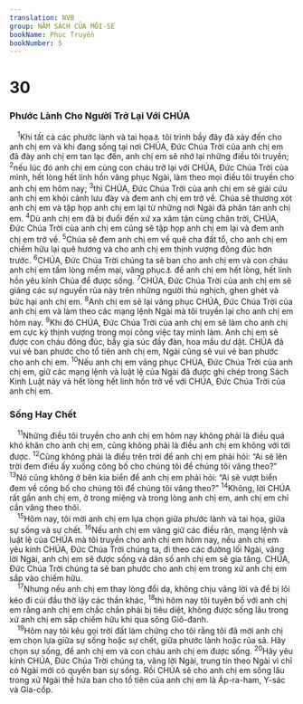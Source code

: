 ```yaml
---
translation: NVB
group: NĂM SÁCH CỦA MÔI-SE
bookName: Phục Truyền 
bookNumber: 5
---
```


<div class="title"><h1>30</h1><h3>Phước Lành Cho Người Trở Lại Với CHÚA </h3></div>
<span class="verse phu_30_1"> <sup>1</sup>Khi tất cả các phước lành và tai họa<a data-toggle="tooltip" data-placement="bottom" title="nguyền rủa">⚓</a> tôi trình bầy đây đã xảy đến cho anh chị em và khi đang sống tại nơi CHÚA, Đức Chúa Trời của anh chị em đã đày anh chị em tan lạc đến, anh chị em sẽ nhớ lại những điều tôi truyền; </span>
<span class="verse phu_30_2"><sup>2</sup>nếu lúc đó anh chị em cùng con cháu trở lại với CHÚA, Đức Chúa Trời của mình, hết lòng hết linh hồn vâng phục Ngài, làm theo mọi điều tôi truyền cho anh chị em hôm nay; </span>
<span class="verse phu_30_3"><sup>3</sup>thì CHÚA, Đức Chúa Trời của anh chị em sẽ giải cứu anh chị em khỏi cảnh lưu đày và đem anh chị em trở về. Chúa sẽ thương xót anh chị em và tập họp anh chị em lại từ những nơi Ngài đã phân tán anh chị em. </span>
<span class="verse phu_30_4"><sup>4</sup>Dù anh chị em đã bị đuổi đến xứ xa xăm tận cùng chân trời, CHÚA, Đức Chúa Trời của anh chị em cũng sẽ tập họp anh chị em lại và đem anh chị em trở về. </span>
<span class="verse phu_30_5"><sup>5</sup>Chúa sẽ đem anh chị em về quê cha đất tổ, cho anh chị em chiếm hữu lại quê hương và cho anh chị em thịnh vượng đông đúc hơn trước. </span>
<span class="verse phu_30_6"><sup>6</sup>CHÚA, Đức Chúa Trời chúng ta sẽ ban cho anh chị em và con cháu anh chị em tấm lòng mềm mại, vâng phục<a data-toggle="tooltip" data-placement="bottom" title="Nt: cắt bì lòng">⚓</a> để anh chị em hết lòng, hết linh hồn yêu kính Chúa để được sống. </span>
<span class="verse phu_30_7"><sup>7</sup>CHÚA, Đức Chúa Trời của anh chị em sẽ giáng các sự nguyền rủa này trên những người thù nghịch, ghen ghét và bức hại anh chị em. </span>
<span class="verse phu_30_8"><sup>8</sup>Anh chị em sẽ lại vâng phục CHÚA, Đức Chúa Trời của anh chị em và làm theo các mạng lệnh Ngài mà tôi truyền lại cho anh chị em hôm nay. </span>
<span class="verse phu_30_9"><sup>9</sup>Khi đó CHÚA, Đức Chúa Trời của anh chị em sẽ làm cho anh chị em cực kỳ thịnh vượng trong mọi công việc tay mình làm. Anh chị em sẽ được con cháu đông đúc, bầy gia súc đầy đàn, hoa mầu dư dật. CHÚA đã vui vẻ ban phước cho tổ tiên anh chị em, Ngài cũng sẽ vui vẻ ban phước cho anh chị em. </span>
<span class="verse phu_30_10"><sup>10</sup>Nếu anh chị em vâng phục CHÚA, Đức Chúa Trời của anh chị em, giữ các mạng lệnh và luật lệ của Ngài đã được ghi chép trong Sách Kinh Luật này và hết lòng hết linh hồn trở về với CHÚA, Đức Chúa Trời của anh chị em. <br/></span>
<div class="title"><h3>Sống Hay Chết </h3></div>
<span class="verse phu_30_11"> <sup>11</sup>Những điều tôi truyền cho anh chị em hôm nay không phải là điều quá khó khăn cho anh chị em, cũng không phải là điều anh chị em không với tới được. </span>
<span class="verse phu_30_12"><sup>12</sup>Cũng không phải là điều trên trời để anh chị em phải hỏi: “Ai sẽ lên trời đem điều ấy xuống công bố cho chúng tôi để chúng tôi vâng theo?” </span>
<span class="verse phu_30_13"><sup>13</sup>Nó cũng không ở bên kia biển để anh chị em phải hỏi: “Ai sẽ vượt biển đem về công bố cho chúng tôi để chúng tôi vâng theo?” </span>
<span class="verse phu_30_14"><sup>14</sup>Không, lời CHÚA rất gần anh chị em, ở trong miệng và trong lòng anh chị em, anh chị em chỉ cần vâng theo thôi. <br/></span>
<span class="verse phu_30_15"> <sup>15</sup>Hôm nay, tôi mời anh chị em lựa chọn giữa phước lành và tai họa, giữa sự sống và sự chết. </span>
<span class="verse phu_30_16"><sup>16</sup>Nếu anh chị em vâng giữ các điều răn, mạng lệnh và luật lệ của CHÚA mà tôi truyền cho anh chị em hôm nay, nếu anh chị em yêu kính CHÚA, Đức Chúa Trời chúng ta, đi theo các đường lối Ngài, vâng lời Ngài, anh chị em sẽ được sống và dân số anh chị em sẽ gia tăng. CHÚA, Đức Chúa Trời chúng ta sẽ ban phước cho anh chị em trong xứ anh chị em sắp vào chiếm hữu. <br/></span>
<span class="verse phu_30_17"> <sup>17</sup>Nhưng nếu anh chị em thay lòng đổi dạ, không chịu vâng lời và để bị lôi kéo đi cúi đầu thờ lậy các thần khác, </span>
<span class="verse phu_30_18"><sup>18</sup>thì hôm nay tôi tuyên bố với anh chị em rằng anh chị em chắc chắn phải bị tiêu diệt, không được sống lâu trong xứ anh chị em sắp chiếm hữu khi qua sông Giô-đanh. <br/></span>
<span class="verse phu_30_19"> <sup>19</sup>Hôm nay tôi kêu gọi trời đất làm chứng cho tôi rằng tôi đã mời anh chị em chọn lựa giữa sự sống hoặc sự chết, giữa phước lành hoặc rủa sả. Hãy chọn sự sống, để anh chị em và con cháu anh chị em được sống. </span>
<span class="verse phu_30_20"><sup>20</sup>Hãy yêu kính CHÚA, Đức Chúa Trời chúng ta, vâng lời Ngài, trung tín theo Ngài vì chỉ có Ngài mới có quyền ban sự sống. Rồi CHÚA sẽ cho anh chị em sống lâu trong xứ Ngài thề hứa ban cho tổ tiên của anh chị em là Áp-ra-ham, Y-sác và Gia-cốp. <br/></span>
